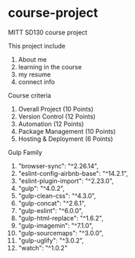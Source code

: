 # course-project
MITT SD130 course project

This project include
  1. About me
  2. learning in the course
  3. my resume
  4. connect info

Course criteria
  1. Overall Project (10 Points)
  2. Version Control (12 Points)
  3. Automation (12 Points)
  4. Package Management (10 Points)
  5. Hosting & Deployment (6 Points)

Gulp Family
  1.  "browser-sync": "^2.26.14",
  2.  "eslint-config-airbnb-base": "^14.2.1",
  3.  "eslint-plugin-import": "^2.23.0",
  4.  "gulp": "^4.0.2",
  5.  "gulp-clean-css": "^4.3.0",
  6.  "gulp-concat": "^2.6.1",
  7.  "gulp-eslint": "^6.0.0",
  8.  "gulp-html-replace": "^1.6.2",
  9.  "gulp-imagemin": "^7.1.0",
  10. "gulp-sourcemaps": "^3.0.0",
  11. "gulp-uglify": "^3.0.2",
  12. "watch": "^1.0.2"
